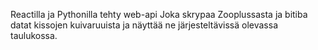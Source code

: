 Reactilla ja Pythonilla tehty web-api Joka skrypaa Zooplussasta ja bitiba
datat kissojen kuivaruuista ja näyttää ne järjesteltävissä olevassa taulukossa.
